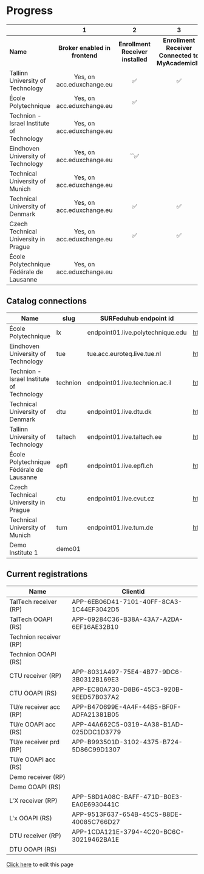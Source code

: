 # Progress

|                                           | 1                              | 2                                 | 3                                                 | 4                                                                          | 5                                             | 6                                             | 7                           | 8                           | 9                           | 10                                     | 11                                            |
|:----------------------------------------- |:------------------------------:|:---------------------------------:|:-------------------------------------------------:|:--------------------------------------------------------------------------:|:---------------------------------------------:|:---------------------------------------------:|:---------------------------:|:---------------------------:|:---------------------------:|:--------------------------------------:|:---------------------------------------------:|
| **Name**                                  | **Broker enabled in frontend** | **Enrollment Receiver installed** | **Enrollment Receiver Connected to MyAcademicID** | **endpoints available persons/me associations/external/me /associations/** | **Connection information in ServiceRegistry** | **OOAPI endpoints connected to MyacademicID** | **Test accounts available** | **Tested incoming student** | **Tested outgoing student** | **Receiver <-> Backend communication** | **OOAPI endpoints <-> Backend communication** |
| Tallinn University of Technology          | Yes, on acc.eduxchange.eu      | ✅                                 | ✅                                                 | ✅                                                                          | ✅                                             | ✅                                             | ✅                           |                             |                             |                                        |                                               |
| École Polytechnique                       | Yes, on acc.eduxchange.eu      | ✅                                 |                                                   |                                                                            | ✅                                             |                                               |                             |                             |                             |                                        |                                               |
| Technion - Israel Institute of Technology | Yes, on acc.eduxchange.eu      |                                   |                                                   |                                                                            |                                               |                                               |                             |                             |                             |                                        |                                               |
| Eindhoven University of Technology        | Yes, on acc.eduxchange.eu      | ``✅                               |                                                   | ✅                                                                          | ✅                                             | ✅                                             |                             |                             |                             |                                        |                                               |
| Technical University of Munich            | Yes, on acc.eduxchange.eu      |                                   |                                                   |                                                                            |                                               |                                               |                             |                             |                             |                                        |                                               |
| Technical University of Denmark           | Yes, on acc.eduxchange.eu      | ✅                                 | ✅                                                 |                                                                            |                                               |                                               | ✅                           |                             |                             |                                        |                                               |
| Czech Technical University in Prague      | Yes, on acc.eduxchange.eu      | ✅                                 | ✅                                                 | ✅                                                                          | ✅                                             | ✅                                             |                             |                             |                             |                                        |                                               |
| École Polytechnique Fédérale de Lausanne  | Yes, on acc.eduxchange.eu      |                                   |                                                   |                                                                            |                                               |                                               |                             |                             |                             |                                        |                                               |

## Catalog connections

| Name                                      | slug     | SURFeduhub endpoint id            | OOAPI Base url                                         |
| ----------------------------------------- | -------- | --------------------------------- | ------------------------------------------------------ |
| École Polytechnique                       | lx       | endpoint01.live.polytechnique.edu | https://ooapi.telecom-paris.fr/api                     |
| Eindhoven University of Technology        | tue      | tue.acc.euroteq.live.tue.nl       | https://tueacc-euroteq.osiris-link.nl/ooapi/v5         |
| Technion - Israel Institute of Technology | technion | endpoint01.live.technion.ac.il    | https://students.technion.ac.il/local/euroteq/ooapi/v5 |
| Technical University of Denmark           | dtu      | endpoint01.live.dtu.dk            | https://ooapi.ait.dtu.dk/get                           |
| Tallinn University of Technology          | taltech  | endpoint01.live.taltech.ee        | https://juno.taltech.ee/euroteq/api/v5                 |
| École Polytechnique Fédérale de Lausanne  | epfl     | endpoint01.live.epfl.ch           | https://cede-webapps.epfl.ch/ooapi                     |
| Czech Technical University in Prague      | ctu      | endpoint01.live.cvut.cz           | https://du50.vc.cvut.cz/eq/api/v5/                     |
| Technical University of Munich            | tum      | endpoint01.live.tum.de            | https://campus.tum.de/tumonline/co/euroteq/api         |
| Demo Institute 1                          | demo01   |                                   |                                                        |

## Current registrations

| Name                   | Clientid                                 |
| ---------------------- | ---------------------------------------- |
| TalTech receiver (RP)  | APP-6EB06D41-7101-40FF-8CA3-1C44EF3042D5 |
| TalTech OOAPI (RS)     | APP-09284C36-B38A-43A7-A2DA-6EF16AE32B10 |
| Technion receiver (RP) |                                          |
| Technion OOAPI (RS)    |                                          |
| CTU receiver (RP)      | APP-8031A497-75E4-4B77-9DC6-3B0312B169E3 |
| CTU OOAPI (RS)         | APP-EC80A730-D8B6-45C3-920B-9EED57B037A2 |
| TU/e receiver acc (RP) | APP-B470699E-4A4F-44B5-BF0F-ADFA21381B05 |
| TU/e OOAPI acc (RS)    | APP-44A662C5-0319-4A38-B1AD-025DDC1D3779 |
| TU/e receiver prd (RP) | APP-B993501D-3102-4375-B724-5D86C99D1307 |
| TU/e OOAPI acc (RS)    |                                          |
| Demo receiver (RP)     |                                          |
| Demo OOAPI (RS)        |                                          |
| L'X receiver (RP)      | APP-58D1A08C-BAFF-471D-B0E3-EA0E6930441C |
| L'x OOAPI (RS)         | APP-9513F637-654B-45C5-88DE-40085C766D27 |
| DTU receiver (RP)      | APP-1CDA121E-3794-4C20-BC6C-30219462BA1E |
| DTU OOAPI (RS)         |                                          |

[Click here](https://github.com/SURFnet/eduxchange-eu-tech-docs/edit/main/progress-prod.md)
to edit this page
